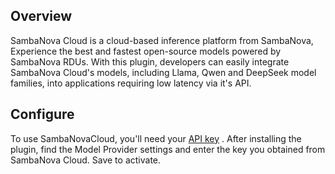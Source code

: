 ## Overview

SambaNova Cloud is a cloud-based inference platform from SambaNova, Experience the best and fastest open-source models powered by SambaNova RDUs. With this plugin, developers can easily integrate SambaNova Cloud's models, including Llama, Qwen and DeepSeek model families, into applications requiring low latency via it's API.

## Configure

To use SambaNovaCloud, you'll need your [API key](https://cloud.sambanova.ai/apis) . After installing the plugin, find the Model Provider settings and enter the key you obtained from SambaNova Cloud. Save to activate.
